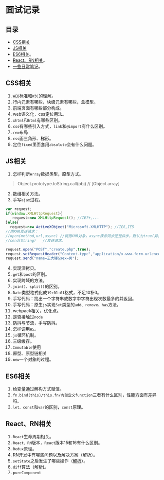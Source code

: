 # 面试记录

## 目录
- [CSS相关](#css)
- [JS相关](#js)
- [ES6相关](#es6)。
- [React、RN相关](#react)。
- [一些日常笔记](https://github.com/helloshuang/helloshuang/blob/master/note.js)。

## <span id="css">CSS相关</span>
1. `WEB`标准和`W3C`的理解。
2. 行内元素有哪些，块级元素有哪些，盒模型。
3. 前端页面有哪些部分构成。
4. web语义化，css定位用法。
5. `xhtml`和`html`有哪些区别。
6. `css`有哪些引入方式，`link`和`@import`有什么区别。
7. `rem`布局
8. `css`画三角形、梯形。
9. 定位`fixed`里面套用`absolute`会有什么问题。

## <span id="js">JS相关</span>
1. 怎样判断`Array`数据类型，原型方式。
>Object.prototype.toString.call(obj) // \[Object array\]
2. 数组相关方法。
3. 手写`ajax`过程。
```javascript
var request;
if(window.XMLHttpRequest){
   request=new XMLHttpRequest(); //IE7+,...
}else{
  request=new ActiveXObject("Microsoft.XMLHTTP"); //IE6,IE5
//用XHR发送请求：
//open(method,url,async) //调用XHR对象，async表示同步还是异步，默认为true(异步)；
//send(String)   //发送请求。

request.open("POST","create.php",true);
request.setRequestHeader("Content-type","application/x-www-form-urlencoded");  //必须写在open和send中间
request.send("name=王大锤&sex=男");
```
4. 实现深拷贝。
5. `get`和`post`的区别。
6. 实现跨域的方法。
7. `join()、split()`的区别。
8. `Date`类型格式化成`19:01:01`格式，不足10补0。
9. 手写代码：找出一个字符串或数字中字符出现次数最多的并返回。
10. 手写代码：原生`js`实现`Set`类型的`add、remove、has`方法。
11. webpack相关，优化点。
12. 是否接触过`node`
13. 防抖与节流，手写防抖。
14. 怎样调用`H5`。
15. `js`循环机制。
16. 三级缓存。
17. `Immutable`使用
18. 原型、原型链相关
19. `new`一个对象的过程。


## <span id="js">ES6相关</span>
1. 给变量通过解构方式赋值。
2. `fn.bind(this)/this.fn/内部定义function`三者有什么区别，性能方面有差异吗。
3. `let、const`和`var`的区别，`const`原理。

## <span id="react">React、RN相关</span>
1. `React`生命周期相关。
2. `React、RN`版本，`React`版本15和16有什么区别。
3. `Redux`原理。
4. RN开发中有哪些问题以及解决方案（[解析](https://www.jianshu.com/p/11f38925f5ad)）。
5. `setState`之后发生了哪些操作（[解析](https://www.codercto.com/a/46923.html)）。
6. `diff`算法（[解析](https://www.jianshu.com/p/fa4ca1fed4cf))。
7. `pureComponent`

